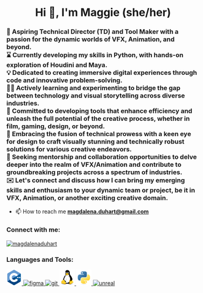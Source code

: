 <h1 align="center">Hi 👋, I'm Maggie (she/her)</h1>
<h3 align="left">
🚀 Aspiring Technical Director (TD) and Tool Maker with a passion for the dynamic worlds of VFX, Animation, and beyond.<br> 
⌛ Currently developing my skills in Python, with hands-on exploration of Houdini and Maya.<br>
💡 Dedicated to creating immersive digital experiences through code and innovative problem-solving.<br>
👨‍💻 Actively learning and experimenting to bridge the gap between technology and visual storytelling across diverse industries.<br>
🔧 Committed to developing tools that enhance efficiency and unleash the full potential of the creative process, whether in film, gaming, design, or beyond.<br>
🎨 Embracing the fusion of technical prowess with a keen eye for design to craft visually stunning and technically robust solutions for various creative endeavors.<br>
🌟 Seeking mentorship and collaboration opportunities to delve deeper into the realm of VFX/Animation and contribute to groundbreaking projects across a spectrum of industries.<br>
✉️ Let's connect and discuss how I can bring my emerging skills and enthusiasm to your dynamic team or project, be it in VFX, Animation, or another exciting creative domain.
</h3>

- 📫 How to reach me **magdalena.duhart@gmail.com**

<h3 align="left">Connect with me:</h3>
<p align="left">
<a href="https://linkedin.com/in/magdalenaduhart" target="blank"><img align="center" src="https://raw.githubusercontent.com/rahuldkjain/github-profile-readme-generator/master/src/images/icons/Social/linked-in-alt.svg" alt="magdalenaduhart" height="30" width="40" /></a>
</p>

<h3 align="left">Languages and Tools:</h3>
<p align="left"> <a href="https://www.w3schools.com/cpp/" target="_blank" rel="noreferrer"> <img src="https://raw.githubusercontent.com/devicons/devicon/master/icons/cplusplus/cplusplus-original.svg" alt="cplusplus" width="40" height="40"/> </a> <a href="https://www.figma.com/" target="_blank" rel="noreferrer"> <img src="https://www.vectorlogo.zone/logos/figma/figma-icon.svg" alt="figma" width="40" height="40"/> </a> <a href="https://git-scm.com/" target="_blank" rel="noreferrer"> <img src="https://www.vectorlogo.zone/logos/git-scm/git-scm-icon.svg" alt="git" width="40" height="40"/> </a> <a href="https://www.linux.org/" target="_blank" rel="noreferrer"> <img src="https://raw.githubusercontent.com/devicons/devicon/master/icons/linux/linux-original.svg" alt="linux" width="40" height="40"/> </a> <a href="https://www.python.org" target="_blank" rel="noreferrer"> <img src="https://raw.githubusercontent.com/devicons/devicon/master/icons/python/python-original.svg" alt="python" width="40" height="40"/> </a> <a href="https://unrealengine.com/" target="_blank" rel="noreferrer"> <img src="https://raw.githubusercontent.com/kenangundogan/fontisto/036b7eca71aab1bef8e6a0518f7329f13ed62f6b/icons/svg/brand/unreal-engine.svg" alt="unreal" width="40" height="40"/> </a> </p>
